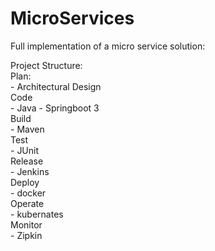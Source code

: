 # MicroServices

Full implementation of a micro service solution:

Project Structure:<br />
  Plan:<br />
    - Architectural Design<br />
  Code<br />
    -  Java - Springboot 3<br />
  Build<br />
    - Maven <br />
  Test<br />
    - JUnit<br />
  Release<br />
    - Jenkins<br />
  Deploy<br />
    - docker<br />
  Operate<br />
    - kubernates<br />
  Monitor<br />
    - Zipkin<br />
